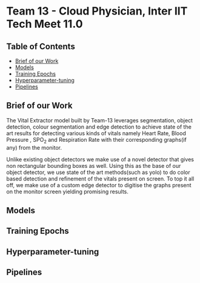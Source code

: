 # Team 13 - Cloud Physician, Inter IIT Tech Meet 11.0



## Table of Contents

- [Brief of our Work](#brief-of-our-work)
- [Models](#Models)
- [Training Epochs](#training-epochs)
- [Hyperparameter-tuning](#Hyperparameter-tuning)
- [Pipelines](#Pipelines)


## Brief of our Work

The Vital Extractor model built by Team-13 leverages segmentation, object detection, colour segmentation and edge detection to achieve state of the art results for detecting various kinds of vitals namely Heart Rate, Blood Pressure , SPO<sub>2</sub> and Respiration Rate with their corresponding graphs(if any) from the monitor.

Unlike existing object detectors we make use of a novel detector that gives non rectangular bounding boxes as well. Using this as the base of our object detector, we use state of the art methods(such as yolo) to do color based detection and refinement of the vitals present on screen. To top it all off, we make use of a custom edge detector to digitise the graphs present on the monitor screen yielding promising results.

## Models



## Training Epochs



## Hyperparameter-tuning


## Pipelines


